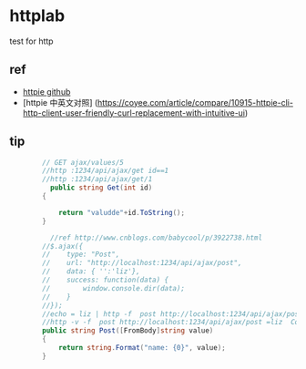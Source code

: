 # httplab
test for http
## ref

- [httpie github](https://github.com/jakubroztocil/httpie)
- [httpie 中英文对照] (https://coyee.com/article/compare/10915-httpie-cli-http-client-user-friendly-curl-replacement-with-intuitive-ui)


## tip

```c#
        // GET ajax/values/5
        //http :1234/api/ajax/get id==1
        //http :1234/api/ajax/get/1
          public string Get(int id)
        {

            return "valudde"+id.ToString();
        }

          //ref http://www.cnblogs.com/babycool/p/3922738.html
        //$.ajax({
        //    type: "Post",
        //    url: "http://localhost:1234/api/ajax/post",
        //    data: { '':'liz'},
        //    success: function(data) {
        //        window.console.dir(data);
        //    }
        //});
        //echo = liz | http -f  post http://localhost:1234/api/ajax/post
        //http -v -f  post http://localhost:1234/api/ajax/post =liz  Cookie:valued-visitor=yes;foo=bar
        public string Post([FromBody]string value)
        {
            return string.Format("name: {0}", value);
        }


 ```       